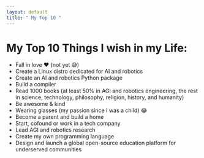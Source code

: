 ```yaml
---
layout: default
title: " My Top 10 "
---
```


# My Top 10 Things I wish in my Life:

<ul class="bucketlist">
  <li>Fall in love ❤️ (not yet 😅)</li>
  <li>Create a Linux distro dedicated for AI and robotics</li>
  <li>Create an AI and robotics Python package</li>
  <li>Build a compiler</li>
  <li>Read 1000 books (at least 50% in AGI and robotics engineering, the rest in science, technology, philosophy, religion, history, and humanity)</li>
  <li>Be awesome &amp; kind</li>
  <li>Wearing glasses (my passion since I was a child) 😂</li>
  <li>Become a parent and build a home</li>
  <li>Start, cofound or work in a tech company</li>
  <li>Lead AGI and robotics research</li>
  <li>Create my own programming language</li>
  <li>Design and launch a global open-source education platform for underserved communities</li>
</ul>
